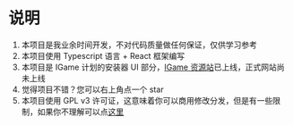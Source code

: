 # 说明

1. 本项目是我业余时间开发，不对代码质量做任何保证，仅供学习参考
2. 本项目使用 Typescript 语言 + React 框架编写
3. 本项目是 IGame 计划的安装器 UI 部分，[IGame 资源站](https://share.igame.ml)已上线，正式网站尚未上线
4. 觉得项目不错？您可以右上角点一个 star
5. 本项目使用 GPL v3 许可证，这意味着你可以商用修改分发，但是有一些限制，如果你不理解可以点[这里](https://zhuanlan.zhihu.com/p/31881162)
